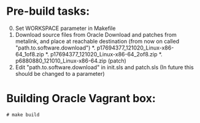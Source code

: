 Pre-build tasks:
================
0. Set WORKSPACE parameter in Makefile
0. Download source files from Oracle Download and patches from metalink, and place at reachable destination (from now on called "path.to.software.download")
*. p17694377_121020_Linux-x86-64_1of8.zip
*. p17694377_121020_Linux-x86-64_2of8.zip
*. p6880880_121010_Linux-x86-64.zip (patch)
0. Edit "path.to.software.download" in init.sls and patch.sls (In future this should be changed to a parameter)

Building Oracle Vagrant box:
============================
```
# make build
```
